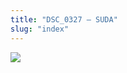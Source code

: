 ```yaml
---
title: "DSC_0327 – SUDA"
slug: "index"
---
```


[![](/wp-content/2015/05/DSC_0327-201x300.jpg)](/wp-content/2015/05/DSC_0327.jpg)